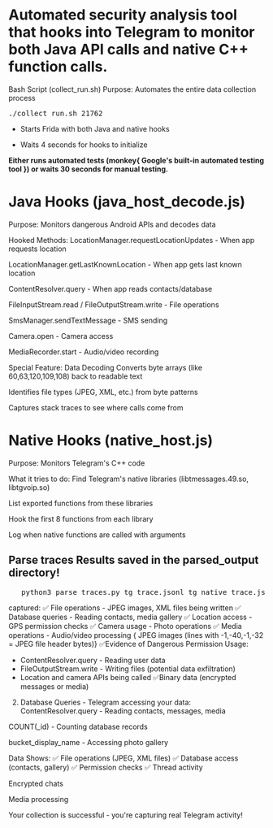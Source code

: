 # Automated security analysis tool that hooks into Telegram to monitor both Java API calls and native C++ function calls.
Bash Script (collect_run.sh)
Purpose: Automates the entire data collection process
<pre>
./collect_run.sh 21762
</pre>

* Starts Frida with both Java and native hooks

* Waits 4 seconds for hooks to initialize

**Either runs automated tests (monkey{ Google's built-in automated testing tool }) or waits 30 seconds for manual testing.**

# Java Hooks (java_host_decode.js)
Purpose: Monitors dangerous Android APIs and decodes data

Hooked Methods:
LocationManager.requestLocationUpdates - When app requests location

LocationManager.getLastKnownLocation - When app gets last known location

ContentResolver.query - When app reads contacts/database

FileInputStream.read / FileOutputStream.write - File operations

SmsManager.sendTextMessage - SMS sending

Camera.open - Camera access

MediaRecorder.start - Audio/video recording

Special Feature: Data Decoding
Converts byte arrays (like 60,63,120,109,108) back to readable text

Identifies file types (JPEG, XML, etc.) from byte patterns

Captures stack traces to see where calls come from

# Native Hooks (native_host.js)
Purpose: Monitors Telegram's C++ code

What it tries to do:
Find Telegram's native libraries (libtmessages.49.so, libtgvoip.so)

List exported functions from these libraries

Hook the first 8 functions from each library

Log when native functions are called with arguments


## Parse traces Results saved in the parsed_output directory!
<pre>
   python3 parse_traces.py tg_trace.jsonl tg_native_trace.jsonl
</pre>
captured:
✅ File operations - JPEG images, XML files being written
✅ Database queries - Reading contacts, media gallery
✅ Location access - GPS permission checks
✅ Camera usage - Photo operations
✅ Media operations - Audio/video processing { JPEG images (lines with -1,-40,-1,-32 = JPEG file header bytes)}
✅Evidence of Dangerous Permission Usage: 
* ContentResolver.query - Reading user data
* FileOutputStream.write - Writing files (potential data exfiltration)
* Location and camera APIs being called
✅Binary data (encrypted messages or media)

2. Database Queries - Telegram accessing your data:
ContentResolver.query - Reading contacts, messages, media

COUNT(_id) - Counting database records

bucket_display_name - Accessing photo gallery

Data Shows:
✅ File operations (JPEG, XML files)
✅ Database access (contacts, gallery)
✅ Permission checks
✅ Thread activity

Encrypted chats

Media processing

Your collection is successful - you're capturing real Telegram activity!
